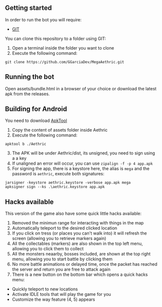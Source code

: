 ## Getting started

In order to run the bot you will require:
* [GIT](https://git-scm.com/downloads)

You can clone this repository to a folder using GIT:
1. Open a terminal inside the folder you want to clone
2. Execute the following command:
```
git clone https://github.com/GGarciaDev/MegaAethric.git
```

## Running the bot

Open assets/bundle.html in a browser of your choice or download the latest apk from the releases.

## Building for Android

You need to download [ApkTool](https://github.com/iBotPeaches/Apktool)
1. Copy the content of assets folder inside Aethric
2. Execute the following command:
```
apktool b ./Aethric
```
3. The APK will be under Aethric/dist, its unsigned, you need to sign using a a key
4. If unaligned an error will occur, you can use `zipalign -f -p 4 app.apk`
5. For signing the app, there is a keystore here, the alias is `mega` and the password is `aethric`, execute both signatures:
```
jarsigner -keystore aethric.keystore -verbose app.apk mega
apksigner sign --ks .\aethric.keystore app.apk
```


## Hacks available

This version of the game also have some quick little hacks available:
1. Removed the minimun range for interacting with things in the map
2. Automatically teleport to the desired clicked location
3. If you click on tress (or places you can't walk into) it will refresh the screen (allowing you to retrieve markers again)
4. All the collectables (markers) are also shown in the top left menu, allowing you to click them to collect
5. All the monsters neaarby, bosses included, are shown at the top right menu, allowing you to start battle by clicking them
6. No more battle animations or delayed time, once the packet has reached the server and return you are free to attack again
7. There is a new button on the bottom bar which opens a quick hacks menu:
  * Quickly teleport to new locations
  * Activate IDLE tools that will play the game for you
  * Customize the way feature (4, 5) appears
